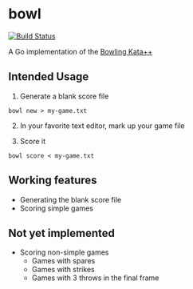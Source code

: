 # bowl
[![Build Status](https://travis-ci.org/rosenhouse/bowl.svg?branch=master)](https://travis-ci.org/rosenhouse/bowl)

A Go implementation of the [Bowling Kata++](https://docs.google.com/a/pivotal.io/document/d/16Zont3c1qD1hcO7mlMqcaRHUdYBKxGDm88qRO59kebg/edit?usp=sharing)

## Intended Usage

1. Generate a blank score file
  ```
  bowl new > my-game.txt
  ```


2. In your favorite text editor, mark up your game file


3. Score it
  ```
  bowl score < my-game.txt
  ```

## Working features
- Generating the blank score file
- Scoring simple games

## Not yet implemented
- Scoring non-simple games
  - Games with spares
  - Games with strikes
  - Games with 3 throws in the final frame
